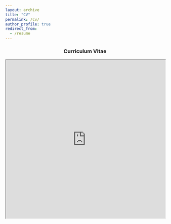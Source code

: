 ```yaml
---
layout: archive
title: "CV"
permalink: /cv/
author_profile: true
redirect_from:
  - /resume
---
```

<center>
    <h3>Curriculum Vitae</h3>
      <iframe src="https://erdincaladag.github.io/files/CV.pdf" width="100%" height="500"></iframe>
</center>
